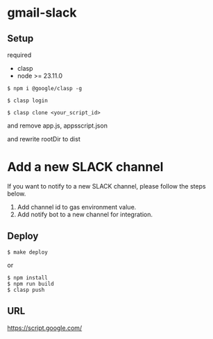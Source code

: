 # gmail-slack

## Setup
required

- clasp 
- node >= 23.11.0

```shell
$ npm i @google/clasp -g
```

```shell
$ clasp login
```

```shell
$ clasp clone <your_script_id>
```

and remove app.js, appsscript.json

and rewrite rootDir to dist 

# Add a new SLACK channel

If you want to notify to a new SLACK channel, please follow the steps below.

1. Add channel id to gas environment value.
2. Add notify bot to a new channel for integration.

## Deploy

```shell
$ make deploy
```

or

```shell
$ npm install
$ npm run build
$ clasp push
```

## URL

https://script.google.com/
